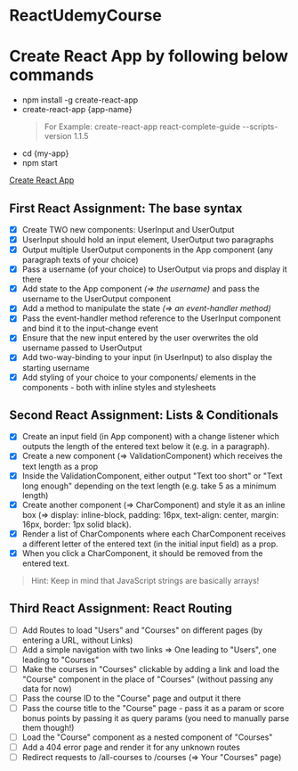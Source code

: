 # ReactUdemyCourse

# Create React App by following below commands

- npm install -g create-react-app
- create-react-app {app-name}
  > For Example:
  > create-react-app react-complete-guide --scripts-version 1.1.5
- cd {my-app}
- npm start

[Create React App](https://create-react-app.dev/docs/getting-started/)

## First React Assignment: The base syntax

- [x] Create TWO new components: UserInput and UserOutput
- [x] UserInput should hold an input element, UserOutput two paragraphs
- [x] Output multiple UserOutput components in the App component (any paragraph texts of your choice)
- [x] Pass a username (of your choice) to UserOutput via props and display it there
- [x] Add state to the App component <i> (=> the username) </i> and pass the username to the UserOutput component
- [x] Add a method to manipulate the state <i> (=> an event-handler method) </i>
- [x] Pass the event-handler method reference to the UserInput component and bind it to the input-change event
- [x] Ensure that the new input entered by the user overwrites the old username passed to UserOutput
- [x] Add two-way-binding to your input (in UserInput) to also display the starting username
- [x] Add styling of your choice to your components/ elements in the components - both with inline styles and stylesheets

## Second React Assignment: Lists & Conditionals

- [x] Create an input field (in App component) with a change listener which outputs the length of the entered text below it (e.g. in a paragraph).
- [x] Create a new component (=> ValidationComponent) which receives the text length as a prop
- [x] Inside the ValidationComponent, either output "Text too short" or "Text long enough" depending on the text length (e.g. take 5 as a minimum length)
- [x] Create another component (=> CharComponent) and style it as an inline box (=> display: inline-block, padding: 16px, text-align: center, margin: 16px, border: 1px solid black).
- [x] Render a list of CharComponents where each CharComponent receives a different letter of the entered text (in the initial input field) as a prop.
- [x] When you click a CharComponent, it should be removed from the entered text.

> Hint: Keep in mind that JavaScript strings are basically arrays!

## Third React Assignment: React Routing

- [ ] Add Routes to load "Users" and "Courses" on different pages (by entering a URL, without Links)
- [ ] Add a simple navigation with two links => One leading to "Users", one leading to "Courses"
- [ ] Make the courses in "Courses" clickable by adding a link and load the "Course" component in the place of "Courses" (without passing any data for now)
- [ ] Pass the course ID to the "Course" page and output it there
- [ ] Pass the course title to the "Course" page - pass it as a param or score bonus points by passing it as query params (you need to manually parse them though!)
- [ ] Load the "Course" component as a nested component of "Courses"
- [ ] Add a 404 error page and render it for any unknown routes
- [ ] Redirect requests to /all-courses to /courses (=> Your "Courses" page)